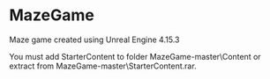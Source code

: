 # MazeGame
Maze game created using Unreal Engine 4.15.3 <br/>

You must add StarterContent to folder MazeGame-master\Content or extract from MazeGame-master\StarterContent.rar.
